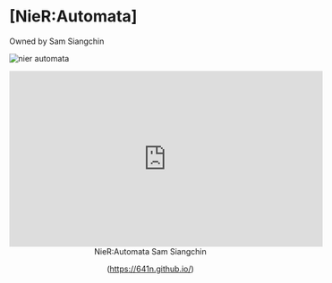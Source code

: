 # [NieR:Automata]
Owned by Sam Siangchin

![nier automata](https://i.redd.it/9g95ph4na6501.png)

<iframe width="560" height="315" src="https://www.youtube.com/embed/mOQwMLWEJrg" title="YouTube video player" frameborder="0" allow="accelerometer; autoplay; clipboard-write; encrypted-media; gyroscope; picture-in-picture" allowfullscreen></iframe>

<header> 
  NieR:Automata
  Sam Siangchin
 
    
  
  
  
  (https://641n.github.io/)
